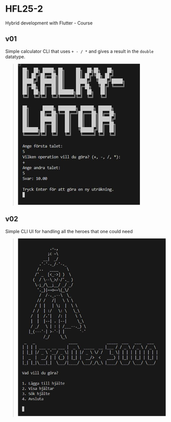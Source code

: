 # HFL25-2
Hybrid development with Flutter - Course

## v01
Simple calculator CLI that uses `+ - / *` and gives a result in the `double` datatype.  

> ![Picture of CLI UI Calculator](/assets/img/KalkylatorImg.JPG)

## v02
Simple CLI UI for handling all the heroes that one could need

> ![Picture of CLI UI HeroDex3000](/assets/img/HeroDex3000Menu.JPG)